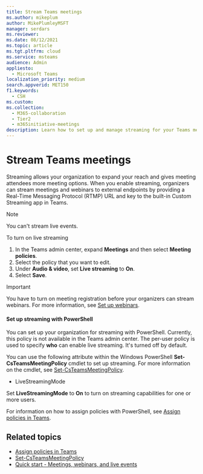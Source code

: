 ```yaml
---
title: Stream Teams meetings
ms.author: mikeplum
author: MikePlumleyMSFT
manager: serdars
ms.reviewer: 
ms.date: 08/12/2021
ms.topic: article
ms.tgt.pltfrm: cloud
ms.service: msteams
audience: Admin
appliesto: 
  - Microsoft Teams
localization_priority: medium
search.appverid: MET150
f1.keywords: 
  - CSH
ms.custom: 
ms.collection: 
  - M365-collaboration
  - Tier2
  - m365initiative-meetings
description: Learn how to set up and manage streaming for your Teams meetings.
---
```


# Stream Teams meetings

Streaming allows your organization to expand your reach and gives meeting attendees more meeting options. When you enable streaming, organizers can stream meetings and webinars to external endpoints by providing a Real-Time Messaging Protocol (RTMP) URL and key to the built-in Custom Streaming app in Teams.

> [!NOTE]
> You can't stream live events.

To turn on live streaming
1. In the Teams admin center, expand **Meetings** and then select **Meeting policies**.
1. Select the policy that you want to edit.
1. Under **Audio & video**, set **Live streaming** to **On**.
1. Select **Save**.

> [!IMPORTANT]
> You have to turn on meeting registration before your organizers can stream webinars. For more information, see [Set up webinars](set-up-webinars.md).

#### Set up streaming with PowerShell

You can set up your organization for streaming with PowerShell. Currently, this policy is not available in the Teams admin center. The per-user policy is used to specify **who** can enable live streaming. It's turned off by default.

You can use the following attribute within the Windows PowerShell **Set-CsTeamsMeetingPolicy** cmdlet to set up streaming. For more information on the cmdlet, see [Set-CsTeamsMeetingPolicy](/powershell/module/skype/set-csteamsmeetingpolicy).

- LiveStreamingMode

Set **LiveStreamingMode** to **On** to turn on streaming capabilities for one or more users.

For information on how to assign policies with PowerShell, see [Assign policies in Teams](policy-assignment-overview.md).

## Related topics

- [Assign policies in Teams](policy-assignment-overview.md)
- [Set-CsTeamsMeetingPolicy](/powershell/module/skype/set-csteamsmeetingpolicy)
- [Quick start - Meetings, webinars, and live events](quick-start-meetings-live-events.md)
